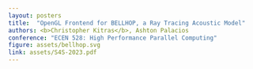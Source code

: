```yaml
---
layout: posters
title:  "OpenGL Frontend for BELLHOP, a Ray Tracing Acoustic Model"
authors: <b>Christopher Kitras</b>, Ashton Palacios
conference: "ECEN 528: High Performance Parallel Computing"
figure: assets/bellhop.svg
link: assets/S4S-2023.pdf
---
```

